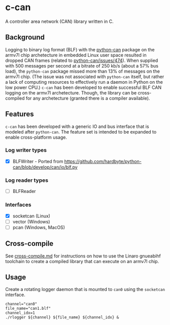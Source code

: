 # c-can

A controller area network (CAN) library written in C.

## Background

Logging to binary log format (BLF) with the [python-can](https://github.com/hardbyte/python-can) package on the armv7l chip archetecture in embedded Linux user space resulted in dropped CAN frames (related to [python-can/issues/474](https://github.com/hardbyte/python-can/issues/474)). When supplied with 500 messages per second at a bitrate of 250 kb/s (about a 57% bus load), the `python-can` package missed more than 13% of messages on the armv7l chip. (The issue was not associated with `python-can` itself, but rather a lack of computing resources to effectively run a daemon in Python on the low power CPU.) `c-can` has been developed to enable successful BLF CAN logging on the armv7l archetecture. Though, the library can be cross-compiled for any archetecture (granted there is a compiler available). 

## Features 

`c-can` has been developed with a generic IO and bus interface that is modeled after `python-can`. The feature set is intended to be expanded to enable cross-platform usage. 

### Log writer types

- [x] BLFWriter - Ported from https://github.com/hardbyte/python-can/blob/develop/can/io/blf.py

### Log reader types

- [ ] BLFReader

### Interfaces

- [x] socketcan (Linux)
- [ ] vector (Windows)
- [ ] pcan (Windows, MacOS) 

## Cross-compile

See [cross-compile.md](cross-compile.md) for instructions on how to use the Linaro gnueabihf 
toolchain to create a compiled library that can execute on an armv7l chip. 

## Usage

Create a rotating logger daemon that is mounted to `can0` using the `socketcan` interface.

```
channel="can0"
file_name="can1.blf"
channel_idx=1
./rlogger ${channel} ${file_name} ${channel_idx} &
```
